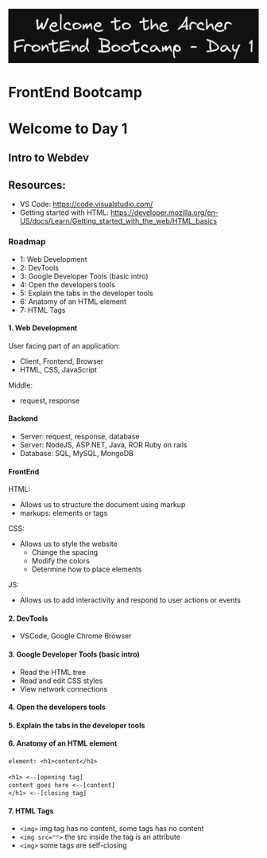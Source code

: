![image info](./welcome-day-01.png)

# FrontEnd Bootcamp

# Welcome to Day 1

## **Intro to Webdev**

## Resources:

- VS Code: https://code.visualstudio.com/
- Getting started with HTML: https://developer.mozilla.org/en-US/docs/Learn/Getting_started_with_the_web/HTML_basics

### Roadmap

- 1: Web Development
- 2: DevTools
- 3: Google Developer Tools (basic intro)
- 4: Open the developers tools
- 5: Explain the tabs in the developer tools
- 6: Anatomy of an HTML element
- 7: HTML Tags

#### 1. Web Development

User facing part of an application:

- Client, Frontend, Browser
- HTML, CSS, JavaScript

Middle:

- request, response

#### Backend

- Server: request, response, database
- Server: NodeJS, ASP.NET, Java, ROR Ruby on rails
- Database: SQL, MySQL, MongoDB

#### FrontEnd

HTML:

- Allows us to structure the document using markup
- markups: elements or tags

CSS:

- Allows us to style the website
  - Change the spacing
  - Modify the colors
  - Determine how to place elements

JS:

- Allows us to add interactivity and respond to user actions or events

#### 2. DevTools

- VSCode, Google Chrome Browser

#### 3. Google Developer Tools (basic intro)

- Read the HTML tree
- Read and edit CSS styles
- View network connections

#### 4. Open the developers tools

#### 5. Explain the tabs in the developer tools

#### 6. Anatomy of an HTML element

```
element: <h1>content</h1>

<h1> <--[opening tag]
content goes here <--[content]
</h1> <--[closing tag]
```

#### 7. HTML Tags

- `<img>` img tag has no content, some tags has no content
- `<img src="">` the src inside the tag is an attribute
- `<img>` some tags are self-closing
